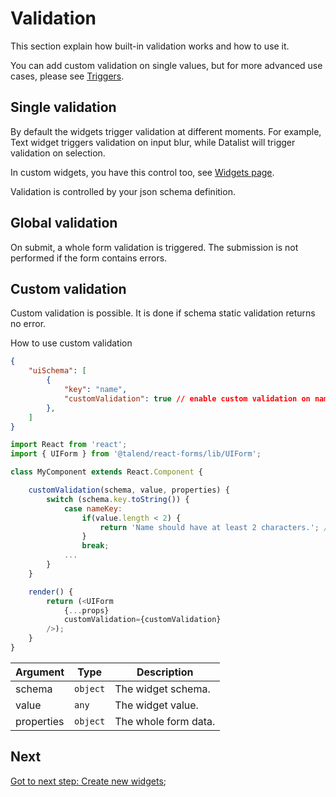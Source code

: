 # Validation

This section explain how built-in validation works and how to use it.

You can add custom validation on single values, but for more advanced use cases, please see [Triggers](./triggers.md).

## Single validation

By default the widgets trigger validation at different moments.
For example, Text widget triggers validation on input blur, while Datalist will trigger validation on selection.

In custom widgets, you have this control too, see [Widgets page](./widgets.md).

Validation is controlled by your json schema definition.

## Global validation

On submit, a whole form validation is triggered. The submission is not performed if the form contains errors.

## Custom validation

Custom validation is possible. It is done if schema static validation returns no error.

How to use custom validation

```json
{
    "uiSchema": [
        {
            "key": "name",
            "customValidation": true // enable custom validation on name value
        },
    ]
}
```

```javascript
import React from 'react';
import { UIForm } from '@talend/react-forms/lib/UIForm';

class MyComponent extends React.Component {

	customValidation(schema, value, properties) {
        switch (schema.key.toString()) {
            case nameKey:
                if(value.length < 2) {
                    return 'Name should have at least 2 characters.'; // returns the error message
                }
                break;
            ...
        }
	}

	render() {
		return (<UIForm
		    {...props}
            customValidation={customValidation}
		/>);
	}
}
```

| Argument | Type | Description |
|---|---|---|
| schema | `object` | The widget schema. |
| value | `any` | The widget value. |
| properties | `object` | The whole form data. |


## Next

[Got to next step: Create new widgets](./widgets.md);

